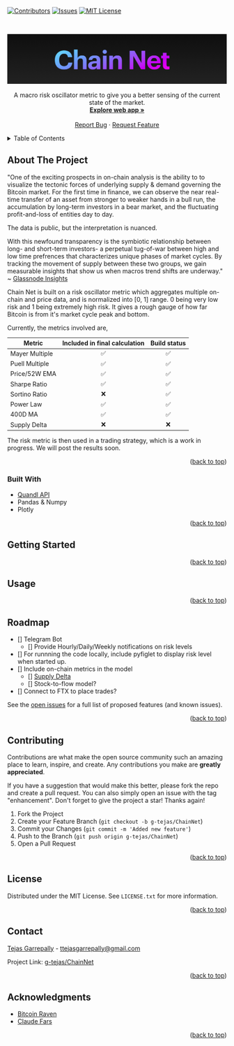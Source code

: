 <div id="top"></div>


<!-- PROJECT SHIELDS -->
<!--
*** I'm using markdown "reference style" links for readability.
*** Reference links are enclosed in brackets [ ] instead of parentheses ( ).
*** See the bottom of this document for the declaration of the reference variables
*** for contributors-url, forks-url, etc. This is an optional, concise syntax you may use.
*** https://www.markdownguide.org/basic-syntax/#reference-style-links
-->
[![Contributors][contributors-shield]][contributors-url]
[![Issues][issues-shield]][issues-url]
[![MIT License][license-shield]][license-url]



<!-- PROJECT LOGO -->
<br />
<p align="center">
  <a href="https://github.com/g-tejas/ChainNet">
    <img src="images/chainnet.png" alt="Logo">
  </a>

  <p align="center">
    A macro risk oscillator metric to give you a better sensing of the current state of the market.
    <br />
    <a href="http://chainnet.herokuapp.com/"><strong>Explore web app »</strong></a>
    <br />
    <br />
    <a href="https://github.com/g-tejas/ChainNet/issues">Report Bug</a>
    ·
    <a href="https://github.com/g-tejas/ChainNet/issues">Request Feature</a>
  </p>
</p>



<!-- TABLE OF CONTENTS -->
<details>
  <summary>Table of Contents</summary>
  <ol>
    <li>
      <a href="#about-the-project">About The Project</a>
      <ul>
        <li><a href="#built-with">Built With</a></li>
      </ul>
    </li>
    <li>
      <a href="#getting-started">Getting Started</a>
      <ul>
        <li><a href="#prerequisites">Prerequisites</a></li>
        <li><a href="#installation">Installation</a></li>
      </ul>
    </li>
    <li><a href="#usage">Usage</a></li>
    <li><a href="#roadmap">Roadmap</a></li>
    <li><a href="#contributing">Contributing</a></li>
    <li><a href="#license">License</a></li>
    <li><a href="#contact">Contact</a></li>
    <li><a href="#acknowledgments">Acknowledgments</a></li>
  </ol>
</details>



<!-- ABOUT THE PROJECT -->
## About The Project
"One of the exciting prospects in on-chain analysis is the ability to to visualize the tectonic forces of underlying
supply & demand governing the Bitcoin market. For the first time in finance, we can observe the near real-time transfer of an
asset from stronger to weaker hands in a bull run, the accumulation by long-term investors in a bear market, and the fluctuating
profit-and-loss of entities day to day.

The data is public, but the interpretation is nuanced.

With this newfound transparency is the symbiotic relationship between long- and short-term investors- a perpetual tug-of-war between
high and low time prefrences that characterizes unique phases of market cycles. By tracking the movement of supply between
these two groups, we gain measurable insights that show us when macros trend shifts are underway." ~ [Glassnode Insights](https://insights.glassnode.com/follow-the-smart-money/)

Chain Net is built on a risk oscillator metric which aggregates multiple on-chain and price data, and is normalized into [0, 1] range. 0 being very low risk and 1 being extremely high risk. It gives a rough gauge of how far Bitcoin is from it's market cycle peak and bottom. 

Currently, the metrics involved are,

| Metric | Included in final calculation | Build status |
|--------|:-------------:|:---:|
| Mayer Multiple | ✅ | ✅ |
|Puell Multiple | ✅ | ✅ |
|Price/52W EMA | ✅ | ✅ |
|Sharpe Ratio | ✅ | ✅ |
|Sortino Ratio  | ❌ | ✅ |
|Power Law  | ✅ | ✅ |
|400D MA| ✅ | ✅ |
| Supply Delta| ❌ | ❌ |


The risk metric is then used in a trading strategy, which is a work in progress. We will post
the results soon. 

<p align="right">(<a href="#top">back to top</a>)</p>


### Built With

* [Quandl API](https://www.quandl.com)
* Pandas & Numpy
* Plotly

<p align="right">(<a href="#top">back to top</a>)</p>



<!-- GETTING STARTED -->
## Getting Started

<p align="right">(<a href="#top">back to top</a>)</p>



<!-- USAGE EXAMPLES -->
## Usage


<p align="right">(<a href="#top">back to top</a>)</p>



<!-- ROADMAP -->
## Roadmap

- [] Telegram Bot 
  - [] Provide Hourly/Daily/Weekly notifications on risk levels
- [] For runnning the code locally, include pyfiglet to display risk level when started up. 
- [] Include on-chain metrics in the model 
    - [] [Supply Delta](https://medium.com/capriole/a-simple-metric-to-identify-bitcoin-tops-999232e96dc0)
    - [] Stock-to-flow model?
- [] Connect to FTX to place trades?

See the [open issues](https://github.com/github_username/repo_name/issues) for a full list of proposed features (and known issues).

<p align="right">(<a href="#top">back to top</a>)</p>



<!-- CONTRIBUTING -->
## Contributing

Contributions are what make the open source community such an amazing place to learn, inspire, and create. Any contributions you make are **greatly appreciated**.

If you have a suggestion that would make this better, please fork the repo and create a pull request. You can also simply open an issue with the tag "enhancement".
Don't forget to give the project a star! Thanks again!

1. Fork the Project
2. Create your Feature Branch (`git checkout -b g-tejas/ChainNet`)
3. Commit your Changes (`git commit -m 'Added new feature'`)
4. Push to the Branch (`git push origin g-tejas/ChainNet`)
5. Open a Pull Request

<p align="right">(<a href="#top">back to top</a>)</p>



<!-- LICENSE -->
## License

Distributed under the MIT License. See `LICENSE.txt` for more information.

<p align="right">(<a href="#top">back to top</a>)</p>



<!-- CONTACT -->
## Contact

[Tejas Garrepally](gtejas.com) - ttejasgarrepally@gmail.com

Project Link: [g-tejas/ChainNet](https://github.com/g-tejas/ChainNet)

<p align="right">(<a href="#top">back to top</a>)</p>



<!-- ACKNOWLEDGMENTS -->
## Acknowledgments

* [Bitcoin Raven](https://www.youtube.com/channel/UCrlkqSLmHL8ZPVpOxj7La4Q/about)
* [Claude Fars](https://github.com/ClaudeF4491)

<p align="right">(<a href="#top">back to top</a>)</p>



<!-- MARKDOWN LINKS & IMAGES -->
<!-- https://www.markdownguide.org/basic-syntax/#reference-style-links -->
[contributors-shield]: https://img.shields.io/github/contributors/g-tejas/ChainNet.svg?style=for-the-badge
[contributors-url]: https://github.com/g-tejas/ChainNet/graphs/contributors
[issues-shield]: https://img.shields.io/github/issues/g-tejas/ChainNet.svg?style=for-the-badge
[issues-url]: https://github.com/g-tejas/ChainNet/issues
[license-shield]: https://img.shields.io/github/license/g-tejas/ChainNet.svg?style=for-the-badge
[license-url]: https://github.com/g-tejas/ChainNet/blob/main/LICENSE
[linkedin-shield]: https://img.shields.io/badge/-LinkedIn-black.svg?style=for-the-badge&logo=linkedin&colorB=555
